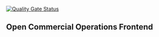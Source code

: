 [![Quality Gate Status](https://sonarcloud.io/api/project_badges/measure?project=ops-web%3Aops-web&metric=alert_status)](https://sonarcloud.io/summary/overall?id=ops-web%3Aops-web)

<h2>Open Commercial Operations Frontend</h2>

